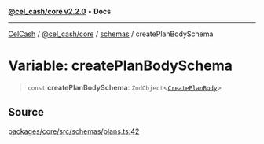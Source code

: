 [**@cel_cash/core v2.2.0**](../../README.md) • **Docs**

***

[CelCash](../../../../packages.md) / [@cel\_cash/core](../../README.md) / [schemas](../README.md) / createPlanBodySchema

# Variable: createPlanBodySchema

> `const` **createPlanBodySchema**: `ZodObject`\<[`CreatePlanBody`](../../index/type-aliases/CreatePlanBody.md)\>

## Source

[packages/core/src/schemas/plans.ts:42](https://github.com/Pyxlab/celcash/blob/b57c7034bd65dcd5b083f272f9cfe6cc4ff73f7b/packages/core/src/schemas/plans.ts#L42)
